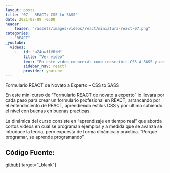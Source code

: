 ```yaml
---
layout: posts
title: "07 - REACT: CSS to SASS"
date: 2021-02-09 -0500
header:
    teaser: "/assets/images/videos/react/miniatura-react-07.png"
categories:
  - "REACT"
_youtube: 
  videos:
    -   id: "uZ4uwfIVRtM"
        title: "Ver video"
        text: "En este video conocerás como reescribir CSS A SASS y como instalarlo en REACT" 
        sidebar_nav: react7
        provider: youtube
---
```


Formulario REACT de Novato a Experto – CSS to SASS

En este mini curso de “Formulario REACT de novato a experto” lo llevara por cada paso para crear un formulario profesional en REACT, arrancando por el entendimiento de REACT, aprendiendo estilos CSS y por ultimo subiendo el nivel con buenas en buenas practicas.

La dinámica del curso consiste en “aprendizaje en tiempo real” que aborda cortos videos en cual se programan ejemplos y a medida que se avanza se introduce la teoría, pero expuesta de forma dinámica y práctica. “Porque programar, se aprende programando”.   


## Código Fuente:

[github](https://github.com/gonzaloperezbarrios/mi_formulario-react-0-100/tree/06-css-to-sass){:target="_blank"}
